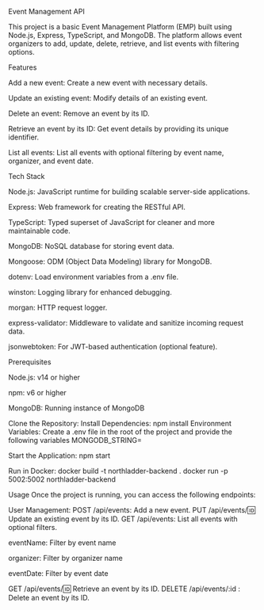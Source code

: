 Event Management API

This project is a basic Event Management Platform (EMP) built using Node.js, Express, TypeScript, and MongoDB. The platform allows event organizers to add, update, delete, retrieve, and list events with filtering options.

Features

Add a new event: Create a new event with necessary details.

Update an existing event: Modify details of an existing event.

Delete an event: Remove an event by its ID.

Retrieve an event by its ID: Get event details by providing its unique identifier.

List all events: List all events with optional filtering by event name, organizer, and event date.

Tech Stack

Node.js: JavaScript runtime for building scalable server-side applications.

Express: Web framework for creating the RESTful API.

TypeScript: Typed superset of JavaScript for cleaner and more maintainable code.

MongoDB: NoSQL database for storing event data.

Mongoose: ODM (Object Data Modeling) library for MongoDB.

dotenv: Load environment variables from a .env file.

winston: Logging library for enhanced debugging.

morgan: HTTP request logger.

express-validator: Middleware to validate and sanitize incoming request data.

jsonwebtoken: For JWT-based authentication (optional feature).

Prerequisites

Node.js: v14 or higher

npm: v6 or higher

MongoDB: Running instance of MongoDB

Clone the Repository:
Install Dependencies: npm install
Environment Variables: Create a .env file in the root of the project and provide the following variables
MONGODB_STRING=<Your MongoDB Connection String>

Start the Application: npm start

Run in Docker:
docker build -t northladder-backend .
docker run -p 5002:5002 northladder-backend

Usage
Once the project is running, you can access the following endpoints:

User Management:
POST /api/events: Add a new event.
PUT /api/events/:id: Update an existing event by its ID.
GET /api/events: List all events with optional filters.

eventName: Filter by event name

organizer: Filter by organizer name

eventDate: Filter by event date

GET /api/events/:id: Retrieve an event by its ID.
DELETE /api/events/:id : Delete an event by its ID.
